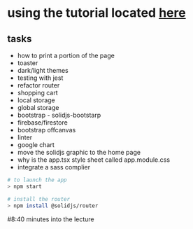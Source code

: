 # using the tutorial located [here](https://www.youtube.com/watch?v=pFEZLQ6DOf0)

## tasks
- how to print a portion of the page
- toaster
- dark/light themes
- testing with jest
- refactor router
- shopping cart
- local storage
- global storage
- bootstrap - solidjs-bootstarp
- firebase/firestore
- bootstrap offcanvas
- linter
- google chart
- move the solidjs graphic to the home page
- why is the app.tsx style sheet called app.module.css
- integrate a sass complier


```bash
# to launch the app
> npm start
```

```bash
# install the router
> npm install @solidjs/router
```
#8:40 minutes into the lecture
